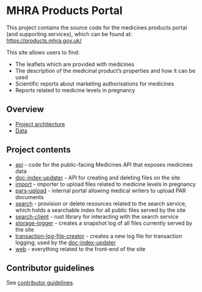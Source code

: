 # MHRA Products Portal

This project contains the source code for the medicines products portal (and supporting services), which can be found at: https://products.mhra.gov.uk/

This site allows users to find:

- The leaflets which are provided with medicines
- The description of the medicinal product’s properties and how it can be used
- Scientific reports about marketing authorisations for medicines
- Reports related to medicine levels in pregnancy

## Overview

- [Project architecture](./docs/architecture)
- [Data](./docs/data)

## Project contents

- [api](./api) - code for the public-facing Medicines API that exposes medicines data
- [doc-index-updater](./doc-index-updater) - API for creating and deleting files on the site
- [import](./import) - importer to upload files related to medicine levels in pregnancy
- [pars-upload](./pars-upload) - internal portal allowing medical writers to upload PAR documents
- [search](./search) - provision or delete resources related to the search service, which holds a searchable index for all public files served by the site
- [search-client](./search-client) - rust library for interacting with the search service
- [storage-logger](./storage-logger) - creates a snapshot log of all files currently served by the site
- [transaction-log-file-creator](./transaction-log-file-creator) - creates a new log file for transaction logging, used by the [doc-index-updater](./doc-index-updater)
- [web](./web) - everything related to the front-end of the site

## Contributor guidelines

See [contributor guidelines](./docs/contributor-guidelines).
